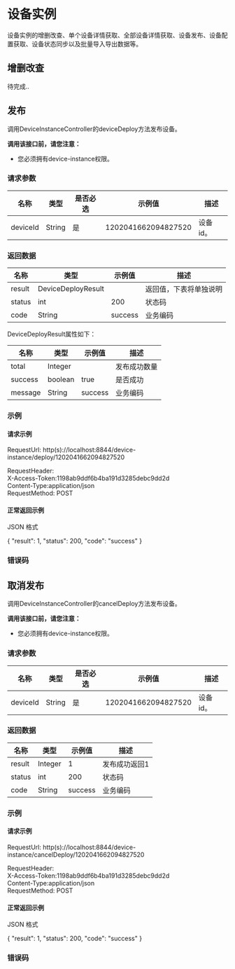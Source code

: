 # 设备实例
设备实例的增删改查、单个设备详情获取、全部设备详情获取、设备发布、设备配置获取、设备状态同步以及批量导入导出数据等。

## 增删改查
待完成..

## 发布
调用DeviceInstanceController的deviceDeploy方法发布设备。

**调用该接口前，请您注意：**
- 您必须拥有device-instance权限。

### 请求参数
名称       | 类型 | 是否必选 | 示例值 | 描述
-------------- | ------------- | ------------- | ------------- | ------------- 
deviceId | String | 是 | 1202041662094827520 | 设备id。

### 返回数据
名称       | 类型 | 示例值 | 描述
-------------- | ------------- | ------------- | ------------- 
result | DeviceDeployResult |  | 返回值，下表将单独说明
status | int | 200 | 状态码
code | String  | success | 业务编码

DeviceDeployResult属性如下：

名称       | 类型 | 示例值 | 描述
-------------- | ------------- | ------------- | ------------- 
total | Integer |  | 发布成功数量
success | boolean | true | 是否成功
message | String  | success | 业务编码

### 示例

#### 请求示例
RequestUrl: http(s)://localhost:8844/device-instance/deploy/1202041662094827520  

RequestHeader:  
    X-Access-Token:1198ab9ddf6b4ba191d3285debc9dd2d  
    Content-Type:application/json  
RequestMethod: POST  

#### 正常返回示例

JSON 格式

{
    "result": 1,
    "status": 200,
    "code": "success"
}

### 错误码

## 取消发布
调用DeviceInstanceController的cancelDeploy方法发布设备。

**调用该接口前，请您注意：**
- 您必须拥有device-instance权限。

### 请求参数
名称       | 类型 | 是否必选 | 示例值 | 描述
-------------- | ------------- | ------------- | ------------- | ------------- 
deviceId | String | 是 | 1202041662094827520 | 设备id。

### 返回数据
名称       | 类型 | 示例值 | 描述
-------------- | ------------- | ------------- | ------------- 
result | Integer | 1 | 发布成功返回1
status | int | 200 | 状态码
code | String  | success | 业务编码

### 示例

#### 请求示例
RequestUrl: http(s)://localhost:8844/device-instance/cancelDeploy/1202041662094827520  

RequestHeader:  
    X-Access-Token:1198ab9ddf6b4ba191d3285debc9dd2d  
    Content-Type:application/json  
RequestMethod: POST  

#### 正常返回示例

JSON 格式

{
    "result": 1,
    "status": 200,
    "code": "success"
}

### 错误码
